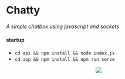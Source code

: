 # Chatty
*A simple chatbox using javascript and sockets*

#### startup

* ``cd api && npm install && node index.js``
* ``cd app && npm install && npm run serve``

<p align="center">
  <img src="https://i.imgur.com/WQuVN2Z.png">
</p>
